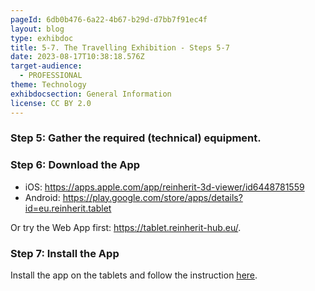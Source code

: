```yaml
---
pageId: 6db0b476-6a22-4b67-b29d-d7bb7f91ec4f
layout: blog
type: exhibdoc
title: 5-7. The Travelling Exhibition - Steps 5-7
date: 2023-08-17T10:38:18.576Z
target-audience:
  - PROFESSIONAL
theme: Technology
exhibdocsection: General Information
license: CC BY 2.0
---
```

### S﻿tep 5: Gather the required (technical) equipment.

### S﻿tep 6: Download the App

* i﻿OS: <https://apps.apple.com/app/reinherit-3d-viewer/id6448781559>
* A﻿ndroid: <https://play.google.com/store/apps/details?id=eu.reinherit.tablet>

O﻿r try the Web App first: <https://tablet.reinherit-hub.eu/>.

### S﻿tep 7: Install the App

I﻿nstall the app on the tablets and follow the instruction [here](https://reinherit-hub.eu/exhibdoc/doctablet/). 
